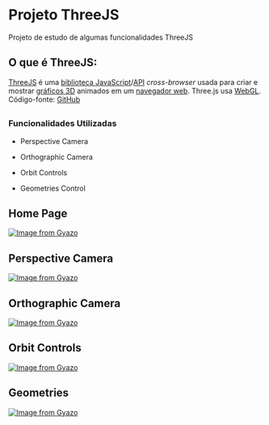 # Projeto ThreeJS
 Projeto de estudo de algumas funcionalidades ThreeJS

 ## O que é ThreeJS:
 [ThreeJS](https://threejs.org/) é uma [biblioteca JavaScript](https://pt.wikipedia.org/w/index.php?title=Biblioteca_JavaScript&action=edit&redlink=1)/[API](https://pt.wikipedia.org/wiki/Interface_de_programação_de_aplicações) *cross-browser* usada para criar e mostrar [gráficos 3D](https://pt.wikipedia.org/wiki/3D_(computação_gráfica)) animados em um [navegador web](https://pt.wikipedia.org/wiki/Navegador_web). Three.js usa [WebGL](https://pt.wikipedia.org/wiki/WebGL). Código-fonte: [GitHub](https://github.com/mrdoob/three.js/)

 ## 

### Funcionalidades Utilizadas

* Perspective Camera

* Orthographic Camera

* Orbit Controls

* Geometries Control

  

## Home Page
[![Image from Gyazo](https://i.gyazo.com/2eaea61397200a7a7942dad32424cedd.gif)](https://gyazo.com/2eaea61397200a7a7942dad32424cedd)
## Perspective Camera


[![Image from Gyazo](https://i.gyazo.com/3bb22684456a91b6a54ea878a3db00af.gif)](https://gyazo.com/3bb22684456a91b6a54ea878a3db00af)

## Orthographic Camera


[![Image from Gyazo](https://i.gyazo.com/035ba04a656b6790f203be271f9b5038.gif)](https://gyazo.com/035ba04a656b6790f203be271f9b5038)

## Orbit Controls


[![Image from Gyazo](https://i.gyazo.com/720962a24a03cccace95c9d7c1bb29e0.gif)](https://gyazo.com/720962a24a03cccace95c9d7c1bb29e0)

## Geometries

[![Image from Gyazo](https://i.gyazo.com/3d9754c7faee435e4794571933676c4d.gif)](https://gyazo.com/3d9754c7faee435e4794571933676c4d)
